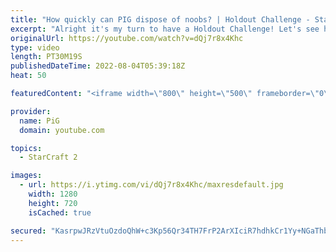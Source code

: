 ```yaml
---
title: "How quickly can PIG dispose of noobs? | Holdout Challenge - StarCraft 2"
excerpt: "Alright it's my turn to have a Holdout Challenge! Let's see how I go against these \"Noobs\", ranging from Gold to Masters league. I'm playing Random which I think gives me a slight advantage hehe  If you want to see Holdout Challenges by actual good players (like Scarlett and Reynor), see the playlist"
originalUrl: https://youtube.com/watch?v=dQj7r8x4Khc
type: video
length: PT30M19S
publishedDateTime: 2022-08-04T05:39:18Z
heat: 50

featuredContent: "<iframe width=\"800\" height=\"500\" frameborder=\"0\" src=\"https://www.youtube.com/embed/dQj7r8x4Khc\" allow=\"accelerometer; autoplay; encrypted-media; gyroscope; picture-in-picture\" allowfullscreen></iframe>"

provider:
  name: PiG
  domain: youtube.com

topics:
  - StarCraft 2

images:
  - url: https://i.ytimg.com/vi/dQj7r8x4Khc/maxresdefault.jpg
    width: 1280
    height: 720
    isCached: true

secured: "KasrpwJRzVtuOzdoQhW+c3Kp56Qr34TH7FrP2ArXIciR7hdhkCr1Yy+NGaThbvtCkj4KwZokFlL6fik89Gw2zW8r/rTpCHtXEbo9WthEMYnGqCMNX8kcJEitJKplL65Lp4R99WEWfoNCjqwoxKZJZPEQEDzjUqfBfsmd6y0HHi3STdGlHFIZK+5M3pe3ubRRMEUJBR23BwhOD+lRqRKb178cG/8rzTedtSGvbWfzzCNR4I5atwxEb6ARxvMnzIYRPTvlR0Av9ZgUtt6pt4iMkozRLYFxvZjLlczGSCcs8b43jk2IyltOxmnWhOfwhjtRfIreurXJz142+n0JiHezKnqSidpvuinYXyaxs8vb0h0qWW8u4skdoNJuZEBqhky7Nr2MS+TlopEyP8hYdjSq934/qG+VafIXoJo6VR6tLG8=;MUpLFxbXnDtqdMu3d/SK+A=="
---
```


